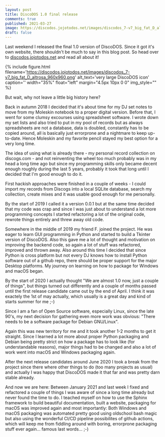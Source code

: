 ```yaml
---
layout: post
title: DiscoDOS 1.0 final release
comments: true
published: 2021-03-27
image: https://discodos.jojotodos.net/images/discodos_7-v7_big_fat_D_altrosa_960x960.png
draft: false
---
```


Last weekend I released the final 1.0 version of DiscoDOS. Since it got it's
own website, there shouldn't be much to say in this blog post. So head over
to [discodos.jojotodos.net](https://discodos.jojotodos.net) and read all
about it!

{% include figure.html filename='https://discodos.jojotodos.net/images/discodos_7-v7_big_fat_D_altrosa_960x960.png' alt_text='very large DiscoDOS icon' caption='' width="35%" float="left" margin="4.5px 10px 0 0" img_style="" %}

But wait, why not leave a little big history here?

Back in autumn 2018 I decided that it's about time for my DJ set notes to
move from my Moleskin notebook to a proper digital version. Before that, I
went for some clumsy excourses using spreadsheet software. I wrote down my
set lists and also tried to put in my pool of records but as always
spreadsheets are not a database, data is doubled, constantly has to be
copied around, all is basically just errorprone and a nightmare to keep
up-to-date. Hence Moleskin and my favorite pencil stayed my best option for a
very long time.

The idea of using what is already there - my personal record collection on
discogs.com - and not reinventing the wheel too much probably was in my head
a long time ago but since my programming skills only became decent enough
roughly during the last 5 years, probably it took that long until I decided
that I'm good enough to do it.

First hackish approaches were finished in a couple of weeks - I
could import my records from Discogs into a local SQLite database, search my
collection, create mixes and it was usable good enough for
me personally.

By the start of 2019 I called it a version 0.0.1 but at the same time decided
that my code was crap and since I was just about to understand a lot more
programming concepts I started refactoring a lot of the original code,
rewrote things entirely and threw away old code.

Somewhere in the middle of 2019 my friend F. joined the project. He was eager
to learn GUI programming in Python and started to build a Tkinter version of
DiscoDOS. Also this gave me a lot of thought and motivation on improving the
backend code, so again a lot of stuff was refactored, improved and thrown
away. Also around this time I decided that since Python is cross platform but
not every DJ knows how to install Python software out of a github repo, there
should be proper support for the major Desktop platforms. My journey on
learning on how to package for Windows and macOS began.

By the start of 2020 I actually thought "We are almost 1.0 now, just a couple
of things", but things turned out differently and a couple of months passed
until the first release candidate came out by the end of April. I think it
was exactely the 1st of may actually, which usually is a great day and kind
of starts summer for me ;-)

Since I am a fan of Open Source software, especially Linux, since the late
90's, my next decision for gathering even more work was obvious: "There needs
to be a software package for Debian GNU/Linux".

Again this was new territory for me and it took another 1-2 months to get it
straight. Since I learned a lot more about proper Python packaging and Debian
being pretty strict on how a package has to look like (for understandable
reasons), major things had to be changed and also a lot of work went into
macOS and Windows packaging again.

After the next release candidates around June 2020 I took a break from the
project since there where other things to do (too many projects as usual) and
actually I was happy that DiscoDOS made it that far and was pretty darn
stable already.

And now we are here: Between January 2021 and last week I fixed and
refactored a couple of things I was aware of since a long time already but
never found the time to do. I teached myself on how to use the Sphinx
framework to build beautiful documentation, built a website, packaging for
macOS was improved again and most importantly: Both Windows and macOS
packaging was automated pretty good using oldschool bash magic but also using
the wonderful CI/CD pipeline possibilites of github actions, which will keep
me from fiddling around with boring, errorprone packaging stuff ever
again... famous last words... ;-)

